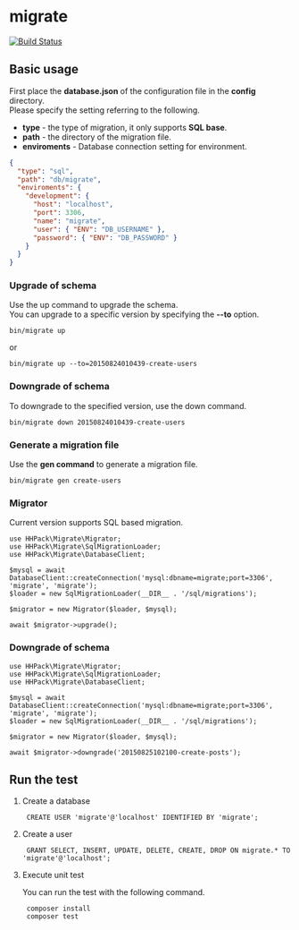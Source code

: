 # migrate

[![Build Status](https://travis-ci.org/hhpack/migrate.svg?branch=master)](https://travis-ci.org/hhpack/migrate)

## Basic usage

First place the **database.json** of the configuration file in the **config** directory.  
Please specify the setting referring to the following.  

* **type** - the type of migration, it only supports **SQL base**.
* **path** - the directory of the migration file.
* **enviroments** - Database connection setting for environment.

```json
{
  "type": "sql",
  "path": "db/migrate",
  "enviroments": {
    "development": {
      "host": "localhost",
      "port": 3306,
      "name": "migrate",
      "user": { "ENV": "DB_USERNAME" },
      "password": { "ENV": "DB_PASSWORD" }
    }
  }
}
```

### Upgrade of schema

Use the up command to upgrade the schema.  
You can upgrade to a specific version by specifying the **--to** option.

```shell
bin/migrate up
```

or

```shell
bin/migrate up --to=20150824010439-create-users
```

### Downgrade of schema

To downgrade to the specified version, use the down command.

```shell
bin/migrate down 20150824010439-create-users
```

### Generate a migration file

Use the **gen command** to generate a migration file.

```shell
bin/migrate gen create-users
```

### Migrator

Current version supports SQL based migration.

```hack
use HHPack\Migrate\Migrator;
use HHPack\Migrate\SqlMigrationLoader;
use HHPack\Migrate\DatabaseClient;

$mysql = await DatabaseClient::createConnection('mysql:dbname=migrate;port=3306', 'migrate', 'migrate');
$loader = new SqlMigrationLoader(__DIR__ . '/sql/migrations');

$migrator = new Migrator($loader, $mysql);

await $migrator->upgrade();
```

### Downgrade of schema

```hack
use HHPack\Migrate\Migrator;
use HHPack\Migrate\SqlMigrationLoader;
use HHPack\Migrate\DatabaseClient;

$mysql = await DatabaseClient::createConnection('mysql:dbname=migrate;port=3306', 'migrate', 'migrate');
$loader = new SqlMigrationLoader(__DIR__ . '/sql/migrations');

$migrator = new Migrator($loader, $mysql);

await $migrator->downgrade('20150825102100-create-posts');
```

## Run the test

1. Create a database

		CREATE USER 'migrate'@'localhost' IDENTIFIED BY 'migrate';

2. Create a user

		GRANT SELECT, INSERT, UPDATE, DELETE, CREATE, DROP ON migrate.* TO 'migrate'@'localhost';

3. Execute unit test

	You can run the test with the following command.

		composer install
		composer test
